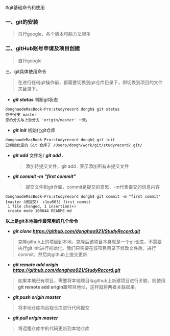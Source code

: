 #git基础命令和使用
### 一、git的安装
>自行google，各个版本电脑方法很多
### 二、gitHub账号申请及项目创建
>自行google

三、git具体使用命令

>在进行任何git操作前，都需要切换到git仓库目录下，即切换到项目的文件夹目录下。

* ___git status___ 判断git状态  
```
donghaodeMacBook-Pro:studyrecord dongh$ git status
位于分支 master
您的分支与上游分支 'origin/master' 一致。
```
* ___git init___  初始化git仓库
```
donghaodeMacBook-Pro:studyrecord dongh$ git init
已初始化空的 Git 仓库于 /Users/dongh/work/git/studyrecord/.git/
```

* ___git add___ 文件名/ ___git add .___
    > 添加待提交文件，git add . 表示添加所有未提交文件
* ___git commit -m "first commit"___ 
    > 提交文件到git仓库，commit是提交的意思，-m代表提交的信息内容
```
donghaodeMacBook-Pro:studyrecord dongh$ git commit -m "first commit"
[master（根提交） c1ea563] first commit
 1 file changed, 1 insertion(+)
 create mode 100644 README.md
```
**以上是git本地操作最常用的几个命令**

* ___git clone https://github.com/donghao921/StudyRecord.git___ 
>克隆github上的项目到本地，克隆后该项目本身就是一个git仓库，不需要执行git init进行初始化，我们只需要在该项目目录下修改文件后，进行commit，然后向github上提交更新

* ___git remote add origin https://github.com/donghao921/StudyRecord.git___
>如果本地已有项目，需要将本地项目与github上新建项目进行关联，则使用 **git remote add origin**跟项目地址，这样就将两者关联起来。

* ___git push origin master___
>将本地仓库向远程仓库进行代码提交

* ___git pull origin master___
>将远程仓库中的代码更新到本地仓库


